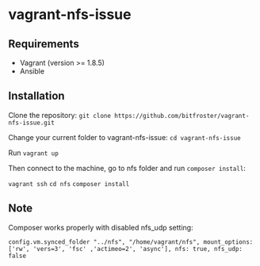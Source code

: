 # vagrant-nfs-issue
## Requirements
- Vagrant (version >= 1.8.5)
- Ansible

## Installation
Clone the repository:
```git clone https://github.com/bitfroster/vagrant-nfs-issue.git```

Change your current folder to vagrant-nfs-issue:
```cd vagrant-nfs-issue```

Run ```vagrant up```

Then connect to the machine, go to nfs folder and run ```composer install```:

```vagrant ssh```
```cd nfs```
```composer install```

## Note
Composer works properly with disabled nfs_udp setting:

```config.vm.synced_folder "../nfs", "/home/vagrant/nfs", mount_options: ['rw', 'vers=3', 'fsc' ,'actimeo=2', 'async'], nfs: true, nfs_udp: false```